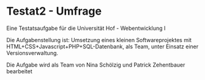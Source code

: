 # Testat2 - Umfrage
Eine Testatsaufgabe für die Universität Hof - Webentwicklung I

Die Aufgabenstellung ist:
Umsetzung eines kleinen Softwareprojektes mit HTML+CSS+Javascript+PHP+SQL-Datenbank, als Team, unter Einsatz einer Versionsverwaltung.

Die Aufgabe wird als Team von Nina Schölzig und Patrick Zehentbauer bearbeitet

